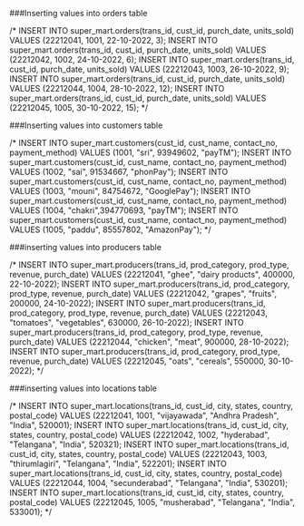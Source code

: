 ###Inserting values into orders table

/*
INSERT INTO super_mart.orders(trans_id, cust_id, purch_date, units_sold) VALUES (22212041, 1001, 22-10-2022, 3);
INSERT INTO super_mart.orders(trans_id, cust_id, purch_date, units_sold) VALUES (22212042, 1002, 24-10-2022, 6);
INSERT INTO super_mart.orders(trans_id, cust_id, purch_date, units_sold) VALUES (22212043, 1003, 26-10-2022, 9);
INSERT INTO super_mart.orders(trans_id, cust_id, purch_date, units_sold) VALUES (22212044, 1004, 28-10-2022, 12);
INSERT INTO super_mart.orders(trans_id, cust_id, purch_date, units_sold) VALUES (22212045, 1005, 30-10-2022, 15);
*/

###Inserting values into customers table

/*
INSERT INTO super_mart.customers(cust_id, cust_name, contact_no, payment_method) VALUES (1001, "sri", 93949602, "payTM");
INSERT INTO super_mart.customers(cust_id, cust_name, contact_no, payment_method) VALUES (1002, "sai", 91534667, "phonPay");
INSERT INTO super_mart.customers(cust_id, cust_name, contact_no, payment_method) VALUES (1003, "mouni", 84754672, "GooglePay");
INSERT INTO super_mart.customers(cust_id, cust_name, contact_no, payment_method) VALUES (1004, "chakri",394770693, "payTM");
INSERT INTO super_mart.customers(cust_id, cust_name, contact_no, payment_method) VALUES (1005, "paddu", 85557802, "AmazonPay");
*/

###inserting values into producers table


/*
INSERT INTO super_mart.producers(trans_id, prod_category, prod_type, revenue, purch_date) VALUES (22212041, "ghee", "dairy products", 400000, 22-10-2022);
INSERT INTO super_mart.producers(trans_id, prod_category, prod_type, revenue, purch_date) VALUES (22212042, "grapes", "fruits", 200000, 24-10-2022);
INSERT INTO super_mart.producers(trans_id, prod_category, prod_type, revenue, purch_date) VALUES (22212043, "tomatoes", "vegetables", 630000, 26-10-2022);
INSERT INTO super_mart.producers(trans_id, prod_category, prod_type, revenue, purch_date) VALUES (22212044, "chicken", "meat", 900000, 28-10-2022);
INSERT INTO super_mart.producers(trans_id, prod_category, prod_type, revenue, purch_date) VALUES (22212045, "oats", "cereals", 550000, 30-10-2022);
*/

###inserting values into locations table


/*
INSERT INTO super_mart.locations(trans_id, cust_id, city, states, country, postal_code) VALUES (22212041, 1001, "vijayawada", "Andhra Pradesh", "India", 520001);
INSERT INTO super_mart.locations(trans_id, cust_id, city, states, country, postal_code) VALUES (22212042, 1002, "hyderabad", "Telangana", "India", 520321);
INSERT INTO super_mart.locations(trans_id, cust_id, city, states, country, postal_code) VALUES (22212043, 1003, "thirumlagiri", "Telangana", "India", 522201);
INSERT INTO super_mart.locations(trans_id, cust_id, city, states, country, postal_code) VALUES (22212044, 1004, "secunderabad", "Telangana", "India", 530201);
INSERT INTO super_mart.locations(trans_id, cust_id, city, states, country, postal_code) VALUES (22212045, 1005, "musherabad", "Telangana", "India", 533001);
*/

